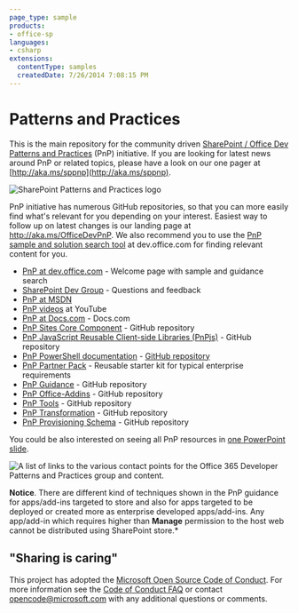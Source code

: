 ```yaml
---
page_type: sample
products:
- office-sp
languages:
- csharp
extensions:
  contentType: samples
  createdDate: 7/26/2014 7:08:15 PM
---
```

# Patterns and Practices #
This is the main repository for the community driven [SharePoint / Office Dev Patterns and Practices](http://aka.ms/OfficeDevPnP) (PnP) initiative. If you are looking for latest news around PnP or related topics, please have a look on our one pager at [http://aka.ms/sppnp](http://aka.ms/sppnp). 

![SharePoint Patterns and Practices logo](https://developer.microsoft.com/en-us/sharepoint/blogs/wp-content/uploads/2019/03/SharePoint_PnP_mark_fullcolor.png)

PnP initiative has numerous GitHub repositories, so that you can more easily find what's relevant for you depending on your interest. Easiest way to follow up on latest changes is our landing page at http://aka.ms/OfficeDevPnP. We also recommend you to use the [PnP sample and solution search tool](http://dev.office.com/patterns-and-practices-resources) at dev.office.com for finding relevant content for you. 

- [PnP at dev.office.com](http://aka.ms/OfficeDevPnP) - Welcome page with sample and guidance search
- [SharePoint Dev Group](http://aka.ms/sppnp-community) - Questions and feedback
- [PnP at MSDN](http://aka.ms/OfficeDevPnPMSDN) 
- [PnP videos](http://aka.ms/sppnp-videos) at YouTube
- [PnP at Docs.com](https://docs.com/OfficeDevPnP) - Docs.com
- [PnP Sites Core Component](http://aka.ms/officedevpnpsitescore) - GitHub repository 
- [PnP JavaScript Reusable Client-side Libraries (PnPjs)](https://github.com/pnp/pnpjs) - GitHub repository
- [PnP PowerShell documentation](http://aka.ms/officedevpnppowershell) - [GitHub repository](https://github.com/SharePoint/PnP-PowerShell)
- [PnP Partner Pack](https://github.com/OfficeDev/PnP-partner-pack) - Reusable starter kit for typical enterprise requirements
- [PnP Guidance](http://aka.ms/OfficeDevPnPGuidance) - GitHub repository
- [PnP Office-Addins](http://aka.ms/officedevpnpofficeaddins) - GitHub repository
- [PnP Tools](https://github.com/OfficeDev/PnP-Tools) - GitHub repository
- [PnP Transformation](https://github.com/OfficeDev/PnP-Transformation) - GitHub repository
- [PnP Provisioning Schema](https://github.com/OfficeDev/PnP-provisioning-schema) - GitHub repository 

You could be also interested on seeing all PnP resources in [one PowerPoint slide](https://docs.com/OfficeDevPnP/9085/office-dev-pnp-resources).

![A list of links to the various contact points for the Office 365 Developer Patterns and Practices group and content.](http://i.imgur.com/TtNMeTn.png)

**Notice**. There are different kind of techniques shown in the PnP guidance for apps/add-ins targeted to store and also for apps targeted to be deployed or created more as enterprise developed apps/add-ins. Any app/add-in which requires higher than **Manage** permission to the host web cannot be distributed using SharePoint store.*

## "Sharing is caring" 

This project has adopted the [Microsoft Open Source Code of Conduct](https://opensource.microsoft.com/codeofconduct/). For more information see the [Code of Conduct FAQ](https://opensource.microsoft.com/codeofconduct/faq/) or contact [opencode@microsoft.com](mailto:opencode@microsoft.com) with any additional questions or comments. 
  
